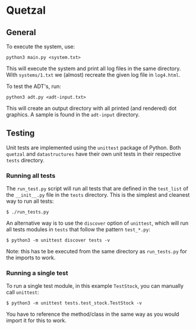 # Quetzal

## General

To execute the system, use:

    python3 main.py <system.txt>

This will execute the system and print all log files in the same directory. With `systems/1.txt` we (almost) recreate the given log file in `log4.html`.

To test the ADT's, run:

    python3 adt.py <adt-input.txt>

This will create an output directory with all printed (and rendered) dot graphics. A sample is found in the `adt-input` directory.

## Testing

Unit tests are implemented using the `unittest` package of Python. Both `quetzal` and `datastructures` have their own unit tests in their respective `tests` directory.

### Running all tests

The `run_test.py` script will run all tests that are defined in the `test_list` of the `__init__.py` file in the `tests` directory. This is the simplest and cleanest way to run all tests:

    $ ./run_tests.py

An alternative way is to use the `discover` option of `unittest`, which will run all tests modules in `tests` that follow the pattern `test_*.py`:

    $ python3 -m unittest discover tests -v

Note: this has te be executed from the same directory as `run_tests.py` for the imports to work.

### Running a single test

To run a single test module, in this example `TestStock`, you can manually call `unittest`:

    $ python3 -m unittest tests.test_stock.TestStock -v

You have to reference the method/class in the same way as you would import it for this to work.
